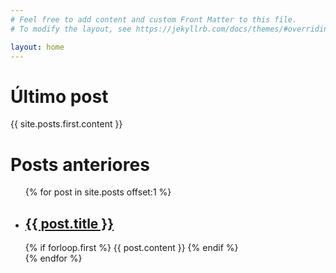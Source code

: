 ```yaml
---
# Feel free to add content and custom Front Matter to this file.
# To modify the layout, see https://jekyllrb.com/docs/themes/#overriding-theme-defaults

layout: home
---
```


<h1>Último post</h1>
{{ site.posts.first.content }}

<h1>Posts anteriores</h1>
<ul>
{% for post in site.posts offset:1 %}
  <li>
    <h2><a href="{{ post.url }}">{{ post.title }}</a></h2>
    {% if forloop.first %}
      {{ post.content }}
    {% endif %}
  </li>
{% endfor %}
</ul>
